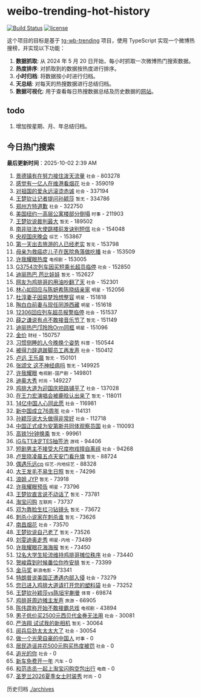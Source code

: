 # weibo-trending-hot-history

[![Build Status](https://github.com/lxw15337674/weibo-trending-hot-history/actions/workflows/nodejs.yml/badge.svg)](https://github.com/lxw15337674/weibo-trending-hot-history/actions)
[![license](https://img.shields.io/github/license/lxw15337674/weibo-trending-hot-history)](https://github.com/lxw15337674/weibo-trending-hot-history/blob/master/LICENSE)


这个项目的目标是基于 [tg-wb-trending](https://github.com/xiadd/tg-wb-trending) 项目，使用 TypeScript 实现一个微博热搜榜，并实现以下功能：

1. **数据抓取**: 从 2024 年 5 月 20 日开始，每小时抓取一次微博热门搜索数据。
2. **热度排序**: 对抓取到的数据按热度进行排序。
3. **小时归档**: 将数据按小时进行归档。
4. **天总结**: 对每天的热搜数据进行总结归档。
5. **数据可视化**: 用于查看每日热搜数据总结及历史数据的[网站](https://weibo-trending-hot-history.vercel.app/)。

## todo

1. 增加按星期、月、年总结归档。



## 今日热门搜索

































































































































































































































































































































































































































































































































































































































































































































































































































































































































































































































































































































































































































































































































































































































































































































































































































































































































































































































































































































































































































































































































































































































































































































































































































































































































































































































































































































































































































































































































































































































































































































































































































































































































































































































































































































































































































































































































































































































































































































































































































































































































































































































































































































































































































































































































































































































































































































































































































































































































































































































































































































































































































































































































































































































































































































































































































































































































































































































































































































































































































































































































































































































































































































































































































































































































































































































































































































































































































































































































































































































































































































































































































































































































































































































































































































































































































































































































































































































































































































































































































































































































































































































































































































































































































































































































































































































































































































































































































































































































































































































































































































































































































































































































































































































































































































































































































































































































































































































































































































































































































































































































































































































































































































































































































































































































































































































































































































































































































































































































































































































































































































































































































































































































































































































































































































































<!-- BEGIN -->

**最后更新时间**：2025-10-02 2:39 AM
1. [景德镇有在努力接住泼天流量](https://m.weibo.cn/search?containerid=100103type%3D1%26t%3D10%26q%3D%23%E6%99%AF%E5%BE%B7%E9%95%87%E6%9C%89%E5%9C%A8%E5%8A%AA%E5%8A%9B%E6%8E%A5%E4%BD%8F%E6%B3%BC%E5%A4%A9%E6%B5%81%E9%87%8F%23&stream_entry_id=31&isnewpage=1&extparam=seat%3D1%26stream_entry_id%3D31%26realpos%3D1%26lcate%3D5001%26c_type%3D31%26flag%3D1%26filter_type%3Drealtimehot%26pos%3D0%26q%3D%2523%25E6%2599%25AF%25E5%25BE%25B7%25E9%2595%2587%25E6%259C%2589%25E5%259C%25A8%25E5%258A%25AA%25E5%258A%259B%25E6%258E%25A5%25E4%25BD%258F%25E6%25B3%25BC%25E5%25A4%25A9%25E6%25B5%2581%25E9%2587%258F%2523%26dgr%3D0%26band_rank%3D1%26cate%3D5001%26display_time%3D1759336488%26pre_seqid%3D17593364889120237067341) `社会` - 803278
2. [感觉有一亿人在维港看烟花](https://m.weibo.cn/search?containerid=100103type%3D1%26t%3D10%26q%3D%23%E6%84%9F%E8%A7%89%E6%9C%89%E4%B8%80%E4%BA%BF%E4%BA%BA%E5%9C%A8%E7%BB%B4%E6%B8%AF%E7%9C%8B%E7%83%9F%E8%8A%B1%23&stream_entry_id=31&isnewpage=1&extparam=seat%3D1%26stream_entry_id%3D31%26realpos%3D2%26lcate%3D5001%26c_type%3D31%26flag%3D1%26filter_type%3Drealtimehot%26pos%3D1%26q%3D%2523%25E6%2584%259F%25E8%25A7%2589%25E6%259C%2589%25E4%25B8%2580%25E4%25BA%25BF%25E4%25BA%25BA%25E5%259C%25A8%25E7%25BB%25B4%25E6%25B8%25AF%25E7%259C%258B%25E7%2583%259F%25E8%258A%25B1%2523%26dgr%3D0%26band_rank%3D2%26cate%3D5001%26display_time%3D1759336488%26pre_seqid%3D17593364889120237067341) `社会` - 359019
3. [对祖国的爱永远滚烫赤诚](https://m.weibo.cn/search?containerid=100103type%3D1%26t%3D10%26q%3D%23%E5%AF%B9%E7%A5%96%E5%9B%BD%E7%9A%84%E7%88%B1%E6%B0%B8%E8%BF%9C%E6%BB%9A%E7%83%AB%E8%B5%A4%E8%AF%9A%23&stream_entry_id=31&isnewpage=1&extparam=seat%3D1%26stream_entry_id%3D31%26realpos%3D3%26lcate%3D5001%26c_type%3D31%26flag%3D0%26filter_type%3Drealtimehot%26pos%3D2%26q%3D%2523%25E5%25AF%25B9%25E7%25A5%2596%25E5%259B%25BD%25E7%259A%2584%25E7%2588%25B1%25E6%25B0%25B8%25E8%25BF%259C%25E6%25BB%259A%25E7%2583%25AB%25E8%25B5%25A4%25E8%25AF%259A%2523%26dgr%3D0%26band_rank%3D3%26cate%3D5001%26display_time%3D1759336488%26pre_seqid%3D17593364889120237067341) `社会` - 337194
4. [王楚钦让记者提问孙颖莎](https://m.weibo.cn/search?containerid=100103type%3D1%26t%3D10%26q%3D%E7%8E%8B%E6%A5%9A%E9%92%A6%E8%AE%A9%E8%AE%B0%E8%80%85%E6%8F%90%E9%97%AE%E5%AD%99%E9%A2%96%E8%8E%8E&stream_entry_id=31&isnewpage=1&extparam=seat%3D1%26stream_entry_id%3D31%26realpos%3D4%26lcate%3D5001%26c_type%3D31%26flag%3D1%26filter_type%3Drealtimehot%26pos%3D3%26q%3D%25E7%258E%258B%25E6%25A5%259A%25E9%2592%25A6%25E8%25AE%25A9%25E8%25AE%25B0%25E8%2580%2585%25E6%258F%2590%25E9%2597%25AE%25E5%25AD%2599%25E9%25A2%2596%25E8%258E%258E%26dgr%3D0%26band_rank%3D4%26cate%3D5001%26display_time%3D1759336488%26pre_seqid%3D17593364889120237067341) `暂无` - 334786
5. [郑州方特道歉](https://m.weibo.cn/search?containerid=100103type%3D1%26t%3D10%26q%3D%23%E9%83%91%E5%B7%9E%E6%96%B9%E7%89%B9%E9%81%93%E6%AD%89%23&stream_entry_id=31&isnewpage=1&extparam=seat%3D1%26stream_entry_id%3D31%26realpos%3D35%26lcate%3D5001%26c_type%3D31%26flag%3D1%26filter_type%3Drealtimehot%26pos%3D35%26q%3D%2523%25E9%2583%2591%25E5%25B7%259E%25E6%2596%25B9%25E7%2589%25B9%25E9%2581%2593%25E6%25AD%2589%2523%26dgr%3D0%26band_rank%3D35%26cate%3D5001%26display_time%3D1759336488%26pre_seqid%3D17593364889120237067341) `社会` - 322750
6. [美国纽约一高层公寓楼部分倒塌](https://m.weibo.cn/search?containerid=100103type%3D1%26t%3D10%26q%3D%23%E7%BE%8E%E5%9B%BD%E7%BA%BD%E7%BA%A6%E4%B8%80%E9%AB%98%E5%B1%82%E5%85%AC%E5%AF%93%E6%A5%BC%E9%83%A8%E5%88%86%E5%80%92%E5%A1%8C%23&stream_entry_id=31&isnewpage=1&extparam=seat%3D1%26stream_entry_id%3D31%26realpos%3D10%26lcate%3D5001%26c_type%3D31%26flag%3D1%26filter_type%3Drealtimehot%26pos%3D10%26q%3D%2523%25E7%25BE%258E%25E5%259B%25BD%25E7%25BA%25BD%25E7%25BA%25A6%25E4%25B8%2580%25E9%25AB%2598%25E5%25B1%2582%25E5%2585%25AC%25E5%25AF%2593%25E6%25A5%25BC%25E9%2583%25A8%25E5%2588%2586%25E5%2580%2592%25E5%25A1%258C%2523%26dgr%3D0%26band_rank%3D10%26cate%3D5001%26display_time%3D1759336488%26pre_seqid%3D17593364889120237067341) `时事` - 211903
7. [王楚钦说裁判最大](https://m.weibo.cn/search?containerid=100103type%3D1%26t%3D10%26q%3D%E7%8E%8B%E6%A5%9A%E9%92%A6%E8%AF%B4%E8%A3%81%E5%88%A4%E6%9C%80%E5%A4%A7&stream_entry_id=31&isnewpage=1&extparam=seat%3D1%26stream_entry_id%3D31%26realpos%3D5%26lcate%3D5001%26c_type%3D31%26flag%3D1%26filter_type%3Drealtimehot%26pos%3D4%26q%3D%25E7%258E%258B%25E6%25A5%259A%25E9%2592%25A6%25E8%25AF%25B4%25E8%25A3%2581%25E5%2588%25A4%25E6%259C%2580%25E5%25A4%25A7%26dgr%3D0%26band_rank%3D5%26cate%3D5001%26display_time%3D1759336488%26pre_seqid%3D17593364889120237067341) `暂无` - 189502
8. [南非驻法大使跳楼前发诀别短信](https://m.weibo.cn/search?containerid=100103type%3D1%26t%3D10%26q%3D%23%E5%8D%97%E9%9D%9E%E9%A9%BB%E6%B3%95%E5%A4%A7%E4%BD%BF%E8%B7%B3%E6%A5%BC%E5%89%8D%E5%8F%91%E8%AF%80%E5%88%AB%E7%9F%AD%E4%BF%A1%23&stream_entry_id=31&isnewpage=1&extparam=seat%3D1%26stream_entry_id%3D31%26realpos%3D6%26lcate%3D5001%26c_type%3D31%26flag%3D0%26filter_type%3Drealtimehot%26pos%3D5%26q%3D%2523%25E5%258D%2597%25E9%259D%259E%25E9%25A9%25BB%25E6%25B3%2595%25E5%25A4%25A7%25E4%25BD%25BF%25E8%25B7%25B3%25E6%25A5%25BC%25E5%2589%258D%25E5%258F%2591%25E8%25AF%2580%25E5%2588%25AB%25E7%259F%25AD%25E4%25BF%25A1%2523%26dgr%3D0%26band_rank%3D6%26cate%3D5001%26display_time%3D1759336488%26pre_seqid%3D17593364889120237067341) `社会` - 154048
9. [央视国庆晚会](https://m.weibo.cn/search?containerid=100103type%3D1%26t%3D10%26q%3D%E5%A4%AE%E8%A7%86%E5%9B%BD%E5%BA%86%E6%99%9A%E4%BC%9A&stream_entry_id=31&isnewpage=1&extparam=seat%3D1%26stream_entry_id%3D31%26realpos%3D7%26lcate%3D5001%26c_type%3D31%26flag%3D0%26filter_type%3Drealtimehot%26pos%3D7%26q%3D%25E5%25A4%25AE%25E8%25A7%2586%25E5%259B%25BD%25E5%25BA%2586%25E6%2599%259A%25E4%25BC%259A%26dgr%3D0%26band_rank%3D7%26cate%3D5001%26display_time%3D1759336488%26pre_seqid%3D17593364889120237067341) `综艺` - 153867
10. [第一天出去旅游的人已经老实](https://m.weibo.cn/search?containerid=100103type%3D1%26t%3D10%26q%3D%E7%AC%AC%E4%B8%80%E5%A4%A9%E5%87%BA%E5%8E%BB%E6%97%85%E6%B8%B8%E7%9A%84%E4%BA%BA%E5%B7%B2%E7%BB%8F%E8%80%81%E5%AE%9E&stream_entry_id=31&isnewpage=1&extparam=seat%3D1%26stream_entry_id%3D31%26realpos%3D8%26lcate%3D5001%26c_type%3D31%26flag%3D0%26filter_type%3Drealtimehot%26pos%3D8%26q%3D%25E7%25AC%25AC%25E4%25B8%2580%25E5%25A4%25A9%25E5%2587%25BA%25E5%258E%25BB%25E6%2597%2585%25E6%25B8%25B8%25E7%259A%2584%25E4%25BA%25BA%25E5%25B7%25B2%25E7%25BB%258F%25E8%2580%2581%25E5%25AE%259E%26dgr%3D0%26band_rank%3D8%26cate%3D5001%26display_time%3D1759336488%26pre_seqid%3D17593364889120237067341) `暂无` - 153798
11. [母亲为救癌症儿子在医院角落做吃播](https://m.weibo.cn/search?containerid=100103type%3D1%26t%3D10%26q%3D%23%E6%AF%8D%E4%BA%B2%E4%B8%BA%E6%95%91%E7%99%8C%E7%97%87%E5%84%BF%E5%AD%90%E5%9C%A8%E5%8C%BB%E9%99%A2%E8%A7%92%E8%90%BD%E5%81%9A%E5%90%83%E6%92%AD%23&stream_entry_id=31&isnewpage=1&extparam=seat%3D1%26stream_entry_id%3D31%26realpos%3D9%26lcate%3D5001%26c_type%3D31%26flag%3D1%26filter_type%3Drealtimehot%26pos%3D9%26q%3D%2523%25E6%25AF%258D%25E4%25BA%25B2%25E4%25B8%25BA%25E6%2595%2591%25E7%2599%258C%25E7%2597%2587%25E5%2584%25BF%25E5%25AD%2590%25E5%259C%25A8%25E5%258C%25BB%25E9%2599%25A2%25E8%25A7%2592%25E8%2590%25BD%25E5%2581%259A%25E5%2590%2583%25E6%2592%25AD%2523%26dgr%3D0%26band_rank%3D9%26cate%3D5001%26display_time%3D1759336488%26pre_seqid%3D17593364889120237067341) `社会` - 153509
12. [许我耀眼热度](https://m.weibo.cn/search?containerid=100103type%3D1%26t%3D10%26q%3D%E8%AE%B8%E6%88%91%E8%80%80%E7%9C%BC%E7%83%AD%E5%BA%A6&stream_entry_id=31&isnewpage=1&extparam=seat%3D1%26stream_entry_id%3D31%26realpos%3D11%26lcate%3D5001%26c_type%3D31%26flag%3D2%26filter_type%3Drealtimehot%26pos%3D11%26q%3D%25E8%25AE%25B8%25E6%2588%2591%25E8%2580%2580%25E7%259C%25BC%25E7%2583%25AD%25E5%25BA%25A6%26dgr%3D0%26band_rank%3D11%26cate%3D5001%26display_time%3D1759336488%26pre_seqid%3D17593364889120237067341) `电视剧` - 153005
13. [G3754次列车因买短乘长超员临停](https://m.weibo.cn/search?containerid=100103type%3D1%26t%3D10%26q%3D%23G3754%E6%AC%A1%E5%88%97%E8%BD%A6%E5%9B%A0%E4%B9%B0%E7%9F%AD%E4%B9%98%E9%95%BF%E8%B6%85%E5%91%98%E4%B8%B4%E5%81%9C%23&stream_entry_id=31&isnewpage=1&extparam=seat%3D1%26stream_entry_id%3D31%26realpos%3D12%26lcate%3D5001%26c_type%3D31%26flag%3D2%26filter_type%3Drealtimehot%26pos%3D12%26q%3D%2523G3754%25E6%25AC%25A1%25E5%2588%2597%25E8%25BD%25A6%25E5%259B%25A0%25E4%25B9%25B0%25E7%259F%25AD%25E4%25B9%2598%25E9%2595%25BF%25E8%25B6%2585%25E5%2591%2598%25E4%25B8%25B4%25E5%2581%259C%2523%26dgr%3D0%26band_rank%3D12%26cate%3D5001%26display_time%3D1759336488%26pre_seqid%3D17593364889120237067341) `社会` - 152850
14. [迪丽热巴 芭比娃娃](https://m.weibo.cn/search?containerid=100103type%3D1%26t%3D10%26q%3D%E8%BF%AA%E4%B8%BD%E7%83%AD%E5%B7%B4+%E8%8A%AD%E6%AF%94%E5%A8%83%E5%A8%83&stream_entry_id=31&isnewpage=1&extparam=seat%3D1%26stream_entry_id%3D31%26realpos%3D13%26lcate%3D5001%26c_type%3D31%26flag%3D2%26filter_type%3Drealtimehot%26pos%3D13%26q%3D%25E8%25BF%25AA%25E4%25B8%25BD%25E7%2583%25AD%25E5%25B7%25B4%2520%25E8%258A%25AD%25E6%25AF%2594%25E5%25A8%2583%25E5%25A8%2583%26dgr%3D0%26band_rank%3D13%26cate%3D5001%26display_time%3D1759336488%26pre_seqid%3D17593364889120237067341) `暂无` - 152627
15. [网友为鸡排哥的用油吵翻了天](https://m.weibo.cn/search?containerid=100103type%3D1%26t%3D10%26q%3D%23%E7%BD%91%E5%8F%8B%E4%B8%BA%E9%B8%A1%E6%8E%92%E5%93%A5%E7%9A%84%E7%94%A8%E6%B2%B9%E5%90%B5%E7%BF%BB%E4%BA%86%E5%A4%A9%23&stream_entry_id=31&isnewpage=1&extparam=seat%3D1%26stream_entry_id%3D31%26realpos%3D14%26lcate%3D5001%26c_type%3D31%26flag%3D2%26filter_type%3Drealtimehot%26pos%3D14%26q%3D%2523%25E7%25BD%2591%25E5%258F%258B%25E4%25B8%25BA%25E9%25B8%25A1%25E6%258E%2592%25E5%2593%25A5%25E7%259A%2584%25E7%2594%25A8%25E6%25B2%25B9%25E5%2590%25B5%25E7%25BF%25BB%25E4%25BA%2586%25E5%25A4%25A9%2523%26dgr%3D0%26band_rank%3D14%26cate%3D5001%26display_time%3D1759336488%26pre_seqid%3D17593364889120237067341) `社会` - 152301
16. [林心如回应与陈妍希陈晓结亲家](https://m.weibo.cn/search?containerid=100103type%3D1%26t%3D10%26q%3D%23%E6%9E%97%E5%BF%83%E5%A6%82%E5%9B%9E%E5%BA%94%E4%B8%8E%E9%99%88%E5%A6%8D%E5%B8%8C%E9%99%88%E6%99%93%E7%BB%93%E4%BA%B2%E5%AE%B6%23&stream_entry_id=31&isnewpage=1&extparam=seat%3D1%26stream_entry_id%3D31%26realpos%3D15%26lcate%3D5001%26c_type%3D31%26flag%3D2%26filter_type%3Drealtimehot%26pos%3D15%26q%3D%2523%25E6%259E%2597%25E5%25BF%2583%25E5%25A6%2582%25E5%259B%259E%25E5%25BA%2594%25E4%25B8%258E%25E9%2599%2588%25E5%25A6%258D%25E5%25B8%258C%25E9%2599%2588%25E6%2599%2593%25E7%25BB%2593%25E4%25BA%25B2%25E5%25AE%25B6%2523%26dgr%3D0%26band_rank%3D15%26cate%3D5001%26display_time%3D1759336488%26pre_seqid%3D17593364889120237067341) `明星` - 152056
17. [杜淳妻子因易梦玲想整容](https://m.weibo.cn/search?containerid=100103type%3D1%26t%3D10%26q%3D%23%E6%9D%9C%E6%B7%B3%E5%A6%BB%E5%AD%90%E5%9B%A0%E6%98%93%E6%A2%A6%E7%8E%B2%E6%83%B3%E6%95%B4%E5%AE%B9%23&stream_entry_id=31&isnewpage=1&extparam=seat%3D1%26stream_entry_id%3D31%26realpos%3D16%26lcate%3D5001%26c_type%3D31%26flag%3D2%26filter_type%3Drealtimehot%26pos%3D16%26q%3D%2523%25E6%259D%259C%25E6%25B7%25B3%25E5%25A6%25BB%25E5%25AD%2590%25E5%259B%25A0%25E6%2598%2593%25E6%25A2%25A6%25E7%258E%25B2%25E6%2583%25B3%25E6%2595%25B4%25E5%25AE%25B9%2523%26dgr%3D0%26band_rank%3D16%26cate%3D5001%26display_time%3D1759336488%26pre_seqid%3D17593364889120237067341) `明星` - 151818
18. [陶白白前妻与现任同游西藏](https://m.weibo.cn/search?containerid=100103type%3D1%26t%3D10%26q%3D%23%E9%99%B6%E7%99%BD%E7%99%BD%E5%89%8D%E5%A6%BB%E4%B8%8E%E7%8E%B0%E4%BB%BB%E5%90%8C%E6%B8%B8%E8%A5%BF%E8%97%8F%23&stream_entry_id=31&isnewpage=1&extparam=seat%3D1%26stream_entry_id%3D31%26realpos%3D17%26lcate%3D5001%26c_type%3D31%26flag%3D2%26filter_type%3Drealtimehot%26pos%3D17%26q%3D%2523%25E9%2599%25B6%25E7%2599%25BD%25E7%2599%25BD%25E5%2589%258D%25E5%25A6%25BB%25E4%25B8%258E%25E7%258E%25B0%25E4%25BB%25BB%25E5%2590%258C%25E6%25B8%25B8%25E8%25A5%25BF%25E8%2597%258F%2523%26dgr%3D0%26band_rank%3D17%26cate%3D5001%26display_time%3D1759336488%26pre_seqid%3D17593364889120237067341) `明星` - 151618
19. [12306回应列车超员报警临停](https://m.weibo.cn/search?containerid=100103type%3D1%26t%3D10%26q%3D%2312306%E5%9B%9E%E5%BA%94%E5%88%97%E8%BD%A6%E8%B6%85%E5%91%98%E6%8A%A5%E8%AD%A6%E4%B8%B4%E5%81%9C%23&stream_entry_id=31&isnewpage=1&extparam=seat%3D1%26stream_entry_id%3D31%26realpos%3D18%26lcate%3D5001%26c_type%3D31%26flag%3D0%26filter_type%3Drealtimehot%26pos%3D18%26q%3D%252312306%25E5%259B%259E%25E5%25BA%2594%25E5%2588%2597%25E8%25BD%25A6%25E8%25B6%2585%25E5%2591%2598%25E6%258A%25A5%25E8%25AD%25A6%25E4%25B8%25B4%25E5%2581%259C%2523%26dgr%3D0%26band_rank%3D18%26cate%3D5001%26display_time%3D1759336488%26pre_seqid%3D17593364889120237067341) `社会` - 151537
20. [薛之谦说有点不敢接音乐节了](https://m.weibo.cn/search?containerid=100103type%3D1%26t%3D10%26q%3D%E8%96%9B%E4%B9%8B%E8%B0%A6%E8%AF%B4%E6%9C%89%E7%82%B9%E4%B8%8D%E6%95%A2%E6%8E%A5%E9%9F%B3%E4%B9%90%E8%8A%82%E4%BA%86&stream_entry_id=31&isnewpage=1&extparam=seat%3D1%26stream_entry_id%3D31%26realpos%3D19%26lcate%3D5001%26c_type%3D31%26flag%3D2%26filter_type%3Drealtimehot%26pos%3D19%26q%3D%25E8%2596%259B%25E4%25B9%258B%25E8%25B0%25A6%25E8%25AF%25B4%25E6%259C%2589%25E7%2582%25B9%25E4%25B8%258D%25E6%2595%25A2%25E6%258E%25A5%25E9%259F%25B3%25E4%25B9%2590%25E8%258A%2582%25E4%25BA%2586%26dgr%3D0%26band_rank%3D19%26cate%3D5001%26display_time%3D1759336488%26pre_seqid%3D17593364889120237067341) `暂无` - 151149
21. [迪丽热巴邝玲玲Orm同框](https://m.weibo.cn/search?containerid=100103type%3D1%26t%3D10%26q%3D%23%E8%BF%AA%E4%B8%BD%E7%83%AD%E5%B7%B4%E9%82%9D%E7%8E%B2%E7%8E%B2Orm%E5%90%8C%E6%A1%86%23&stream_entry_id=31&isnewpage=1&extparam=seat%3D1%26stream_entry_id%3D31%26realpos%3D20%26lcate%3D5001%26c_type%3D31%26flag%3D0%26filter_type%3Drealtimehot%26pos%3D20%26q%3D%2523%25E8%25BF%25AA%25E4%25B8%25BD%25E7%2583%25AD%25E5%25B7%25B4%25E9%2582%259D%25E7%258E%25B2%25E7%258E%25B2Orm%25E5%2590%258C%25E6%25A1%2586%2523%26dgr%3D0%26band_rank%3D20%26cate%3D5001%26display_time%3D1759336488%26pre_seqid%3D17593364889120237067341) `明星` - 151096
22. [金价](https://m.weibo.cn/search?containerid=100103type%3D1%26t%3D10%26q%3D%E9%87%91%E4%BB%B7&stream_entry_id=31&isnewpage=1&extparam=seat%3D1%26stream_entry_id%3D31%26realpos%3D21%26lcate%3D5001%26c_type%3D31%26flag%3D2%26filter_type%3Drealtimehot%26pos%3D21%26q%3D%25E9%2587%2591%25E4%25BB%25B7%26dgr%3D0%26band_rank%3D21%26cate%3D5001%26display_time%3D1759336488%26pre_seqid%3D17593364889120237067341) `财经` - 150757
23. [习惯侧睡的人今晚换个姿势](https://m.weibo.cn/search?containerid=100103type%3D1%26t%3D10%26q%3D%23%E4%B9%A0%E6%83%AF%E4%BE%A7%E7%9D%A1%E7%9A%84%E4%BA%BA%E4%BB%8A%E6%99%9A%E6%8D%A2%E4%B8%AA%E5%A7%BF%E5%8A%BF%23&stream_entry_id=31&isnewpage=1&extparam=seat%3D1%26stream_entry_id%3D31%26realpos%3D22%26lcate%3D5001%26c_type%3D31%26flag%3D0%26filter_type%3Drealtimehot%26pos%3D22%26q%3D%2523%25E4%25B9%25A0%25E6%2583%25AF%25E4%25BE%25A7%25E7%259D%25A1%25E7%259A%2584%25E4%25BA%25BA%25E4%25BB%258A%25E6%2599%259A%25E6%258D%25A2%25E4%25B8%25AA%25E5%25A7%25BF%25E5%258A%25BF%2523%26dgr%3D0%26band_rank%3D22%26cate%3D5001%26display_time%3D1759336488%26pre_seqid%3D17593364889120237067341) `科普` - 150544
24. [被得力辞退跛脚员工再发声](https://m.weibo.cn/search?containerid=100103type%3D1%26t%3D10%26q%3D%23%E8%A2%AB%E5%BE%97%E5%8A%9B%E8%BE%9E%E9%80%80%E8%B7%9B%E8%84%9A%E5%91%98%E5%B7%A5%E5%86%8D%E5%8F%91%E5%A3%B0%23&stream_entry_id=31&isnewpage=1&extparam=seat%3D1%26stream_entry_id%3D31%26realpos%3D23%26lcate%3D5001%26c_type%3D31%26flag%3D1%26filter_type%3Drealtimehot%26pos%3D23%26q%3D%2523%25E8%25A2%25AB%25E5%25BE%2597%25E5%258A%259B%25E8%25BE%259E%25E9%2580%2580%25E8%25B7%259B%25E8%2584%259A%25E5%2591%2598%25E5%25B7%25A5%25E5%2586%258D%25E5%258F%2591%25E5%25A3%25B0%2523%26dgr%3D0%26band_rank%3D23%26cate%3D5001%26display_time%3D1759336488%26pre_seqid%3D17593364889120237067341) `社会` - 150412
25. [卢远 王乐晨](https://m.weibo.cn/search?containerid=100103type%3D1%26t%3D10%26q%3D%E5%8D%A2%E8%BF%9C+%E7%8E%8B%E4%B9%90%E6%99%A8&stream_entry_id=31&isnewpage=1&extparam=seat%3D1%26stream_entry_id%3D31%26realpos%3D24%26lcate%3D5001%26c_type%3D31%26flag%3D0%26filter_type%3Drealtimehot%26pos%3D24%26q%3D%25E5%258D%25A2%25E8%25BF%259C%2520%25E7%258E%258B%25E4%25B9%2590%25E6%2599%25A8%26dgr%3D0%26band_rank%3D24%26cate%3D5001%26display_time%3D1759336488%26pre_seqid%3D17593364889120237067341) `暂无` - 150101
26. [张颂文 这不神经病吗](https://m.weibo.cn/search?containerid=100103type%3D1%26t%3D10%26q%3D%E5%BC%A0%E9%A2%82%E6%96%87+%E8%BF%99%E4%B8%8D%E7%A5%9E%E7%BB%8F%E7%97%85%E5%90%97&stream_entry_id=31&isnewpage=1&extparam=seat%3D1%26stream_entry_id%3D31%26realpos%3D25%26lcate%3D5001%26c_type%3D31%26flag%3D2%26filter_type%3Drealtimehot%26pos%3D25%26q%3D%25E5%25BC%25A0%25E9%25A2%2582%25E6%2596%2587%2520%25E8%25BF%2599%25E4%25B8%258D%25E7%25A5%259E%25E7%25BB%258F%25E7%2597%2585%25E5%2590%2597%26dgr%3D0%26band_rank%3D25%26cate%3D5001%26display_time%3D1759336488%26pre_seqid%3D17593364889120237067341) `暂无` - 149925
27. [许我耀眼](https://m.weibo.cn/search?containerid=100103type%3D1%26t%3D10%26q%3D%E8%AE%B8%E6%88%91%E8%80%80%E7%9C%BC&stream_entry_id=31&isnewpage=1&extparam=seat%3D1%26stream_entry_id%3D31%26realpos%3D26%26lcate%3D5001%26c_type%3D31%26flag%3D0%26filter_type%3Drealtimehot%26pos%3D26%26q%3D%25E8%25AE%25B8%25E6%2588%2591%25E8%2580%2580%25E7%259C%25BC%26dgr%3D0%26band_rank%3D26%26cate%3D5001%26display_time%3D1759336488%26pre_seqid%3D17593364889120237067341) `电视剧-国产剧` - 149801
28. [迪奥大秀](https://m.weibo.cn/search?containerid=100103type%3D1%26t%3D10%26q%3D%23%E8%BF%AA%E5%A5%A5%E5%A4%A7%E7%A7%80%23&stream_entry_id=31&isnewpage=1&extparam=seat%3D1%26stream_entry_id%3D31%26realpos%3D27%26lcate%3D5001%26c_type%3D31%26flag%3D0%26filter_type%3Drealtimehot%26pos%3D27%26q%3D%2523%25E8%25BF%25AA%25E5%25A5%25A5%25E5%25A4%25A7%25E7%25A7%2580%2523%26dgr%3D0%26band_rank%3D27%26cate%3D5001%26display_time%3D1759336488%26pre_seqid%3D17593364889120237067341) `时尚` - 149227
29. [鸡排大道为迎国庆把路铺平了](https://m.weibo.cn/search?containerid=100103type%3D1%26t%3D10%26q%3D%23%E9%B8%A1%E6%8E%92%E5%A4%A7%E9%81%93%E4%B8%BA%E8%BF%8E%E5%9B%BD%E5%BA%86%E6%8A%8A%E8%B7%AF%E9%93%BA%E5%B9%B3%E4%BA%86%23&stream_entry_id=31&isnewpage=1&extparam=seat%3D1%26filter_type%3Drealtimehot%26c_type%3D31%26band_rank%3D7%26cate%3D5001%26realpos%3D7%26flag%3D1%26stream_entry_id%3D31%26dgr%3D0%26lcate%3D5001%26pos%3D7%26q%3D%2523%25E9%25B8%25A1%25E6%258E%2592%25E5%25A4%25A7%25E9%2581%2593%25E4%25B8%25BA%25E8%25BF%258E%25E5%259B%25BD%25E5%25BA%2586%25E6%258A%258A%25E8%25B7%25AF%25E9%2593%25BA%25E5%25B9%25B3%25E4%25BA%2586%2523%26display_time%3D1759339511%26pre_seqid%3D17593395116660236872904) `社会` - 137028
30. [在王力宏演唱会被鹿晗认出来了](https://m.weibo.cn/search?containerid=100103type%3D1%26t%3D10%26q%3D%E5%9C%A8%E7%8E%8B%E5%8A%9B%E5%AE%8F%E6%BC%94%E5%94%B1%E4%BC%9A%E8%A2%AB%E9%B9%BF%E6%99%97%E8%AE%A4%E5%87%BA%E6%9D%A5%E4%BA%86&stream_entry_id=31&isnewpage=1&extparam=seat%3D1%26stream_entry_id%3D31%26realpos%3D28%26lcate%3D5001%26c_type%3D31%26flag%3D1%26filter_type%3Drealtimehot%26pos%3D28%26q%3D%25E5%259C%25A8%25E7%258E%258B%25E5%258A%259B%25E5%25AE%258F%25E6%25BC%2594%25E5%2594%25B1%25E4%25BC%259A%25E8%25A2%25AB%25E9%25B9%25BF%25E6%2599%2597%25E8%25AE%25A4%25E5%2587%25BA%25E6%259D%25A5%25E4%25BA%2586%26dgr%3D0%26band_rank%3D28%26cate%3D5001%26display_time%3D1759336488%26pre_seqid%3D17593364889120237067341) `暂无` - 118011
31. [14亿中国人心同此愿](https://m.weibo.cn/search?containerid=100103type%3D1%26t%3D10%26q%3D%2314%E4%BA%BF%E4%B8%AD%E5%9B%BD%E4%BA%BA%E5%BF%83%E5%90%8C%E6%AD%A4%E6%84%BF%23&stream_entry_id=31&isnewpage=1&extparam=seat%3D1%26stream_entry_id%3D31%26realpos%3D29%26lcate%3D5001%26c_type%3D31%26flag%3D0%26filter_type%3Drealtimehot%26pos%3D29%26q%3D%252314%25E4%25BA%25BF%25E4%25B8%25AD%25E5%259B%25BD%25E4%25BA%25BA%25E5%25BF%2583%25E5%2590%258C%25E6%25AD%25A4%25E6%2584%25BF%2523%26dgr%3D0%26band_rank%3D29%26cate%3D5001%26display_time%3D1759336488%26pre_seqid%3D17593364889120237067341) `社会` - 116981
32. [新中国成立76周年](https://m.weibo.cn/search?containerid=100103type%3D1%26t%3D10%26q%3D%23%E6%96%B0%E4%B8%AD%E5%9B%BD%E6%88%90%E7%AB%8B76%E5%91%A8%E5%B9%B4%23&stream_entry_id=31&isnewpage=1&extparam=seat%3D1%26stream_entry_id%3D31%26realpos%3D30%26lcate%3D5001%26c_type%3D31%26flag%3D0%26filter_type%3Drealtimehot%26pos%3D30%26q%3D%2523%25E6%2596%25B0%25E4%25B8%25AD%25E5%259B%25BD%25E6%2588%2590%25E7%25AB%258B76%25E5%2591%25A8%25E5%25B9%25B4%2523%26dgr%3D0%26band_rank%3D30%26cate%3D5001%26display_time%3D1759336488%26pre_seqid%3D17593364889120237067341) `社会` - 114131
33. [孙颖莎说大头做得非常好](https://m.weibo.cn/search?containerid=100103type%3D1%26t%3D10%26q%3D%23%E5%AD%99%E9%A2%96%E8%8E%8E%E8%AF%B4%E5%A4%A7%E5%A4%B4%E5%81%9A%E5%BE%97%E9%9D%9E%E5%B8%B8%E5%A5%BD%23&stream_entry_id=31&isnewpage=1&extparam=seat%3D1%26stream_entry_id%3D31%26realpos%3D31%26lcate%3D5001%26c_type%3D31%26flag%3D1%26filter_type%3Drealtimehot%26pos%3D31%26q%3D%2523%25E5%25AD%2599%25E9%25A2%2596%25E8%258E%258E%25E8%25AF%25B4%25E5%25A4%25A7%25E5%25A4%25B4%25E5%2581%259A%25E5%25BE%2597%25E9%259D%259E%25E5%25B8%25B8%25E5%25A5%25BD%2523%26dgr%3D0%26band_rank%3D31%26cate%3D5001%26display_time%3D1759336488%26pre_seqid%3D17593364889120237067341) `社会` - 112718
34. [中国正式成为安第斯共同体观察员国](https://m.weibo.cn/search?containerid=100103type%3D1%26t%3D10%26q%3D%23%E4%B8%AD%E5%9B%BD%E6%AD%A3%E5%BC%8F%E6%88%90%E4%B8%BA%E5%AE%89%E7%AC%AC%E6%96%AF%E5%85%B1%E5%90%8C%E4%BD%93%E8%A7%82%E5%AF%9F%E5%91%98%E5%9B%BD%23&stream_entry_id=31&isnewpage=1&extparam=seat%3D1%26stream_entry_id%3D31%26realpos%3D44%26lcate%3D5001%26c_type%3D31%26flag%3D1%26filter_type%3Drealtimehot%26pos%3D44%26q%3D%2523%25E4%25B8%25AD%25E5%259B%25BD%25E6%25AD%25A3%25E5%25BC%258F%25E6%2588%2590%25E4%25B8%25BA%25E5%25AE%2589%25E7%25AC%25AC%25E6%2596%25AF%25E5%2585%25B1%25E5%2590%258C%25E4%25BD%2593%25E8%25A7%2582%25E5%25AF%259F%25E5%2591%2598%25E5%259B%25BD%2523%26dgr%3D0%26band_rank%3D44%26cate%3D5001%26display_time%3D1759336488%26pre_seqid%3D17593364889120237067341) `社会` - 110093
35. [高铁1分钟换乘](https://m.weibo.cn/search?containerid=100103type%3D1%26t%3D10%26q%3D%E9%AB%98%E9%93%811%E5%88%86%E9%92%9F%E6%8D%A2%E4%B9%98&stream_entry_id=31&isnewpage=1&extparam=seat%3D1%26filter_type%3Drealtimehot%26c_type%3D31%26band_rank%3D37%26cate%3D5001%26realpos%3D37%26flag%3D1%26stream_entry_id%3D31%26dgr%3D0%26lcate%3D5001%26pos%3D37%26q%3D%25E9%25AB%2598%25E9%2593%25811%25E5%2588%2586%25E9%2592%259F%25E6%258D%25A2%25E4%25B9%2598%26display_time%3D1759339511%26pre_seqid%3D17593395116660236872904) `暂无` - 99961
36. [iG与T1决定TES抽签池](https://m.weibo.cn/search?containerid=100103type%3D1%26t%3D10%26q%3DiG%E4%B8%8ET1%E5%86%B3%E5%AE%9ATES%E6%8A%BD%E7%AD%BE%E6%B1%A0&stream_entry_id=31&isnewpage=1&extparam=seat%3D1%26stream_entry_id%3D31%26realpos%3D32%26lcate%3D5001%26c_type%3D31%26flag%3D0%26filter_type%3Drealtimehot%26pos%3D32%26q%3DiG%25E4%25B8%258ET1%25E5%2586%25B3%25E5%25AE%259ATES%25E6%258A%25BD%25E7%25AD%25BE%25E6%25B1%25A0%26dgr%3D0%26band_rank%3D32%26cate%3D5001%26display_time%3D1759336488%26pre_seqid%3D17593364889120237067341) `游戏` - 94406
37. [短剧男主不接受大尺度吻戏擅自离组](https://m.weibo.cn/search?containerid=100103type%3D1%26t%3D10%26q%3D%23%E7%9F%AD%E5%89%A7%E7%94%B7%E4%B8%BB%E4%B8%8D%E6%8E%A5%E5%8F%97%E5%A4%A7%E5%B0%BA%E5%BA%A6%E5%90%BB%E6%88%8F%E6%93%85%E8%87%AA%E7%A6%BB%E7%BB%84%23&stream_entry_id=31&isnewpage=1&extparam=seat%3D1%26stream_entry_id%3D31%26realpos%3D33%26lcate%3D5001%26c_type%3D31%26flag%3D0%26filter_type%3Drealtimehot%26pos%3D33%26q%3D%2523%25E7%259F%25AD%25E5%2589%25A7%25E7%2594%25B7%25E4%25B8%25BB%25E4%25B8%258D%25E6%258E%25A5%25E5%258F%2597%25E5%25A4%25A7%25E5%25B0%25BA%25E5%25BA%25A6%25E5%2590%25BB%25E6%2588%258F%25E6%2593%2585%25E8%2587%25AA%25E7%25A6%25BB%25E7%25BB%2584%2523%26dgr%3D0%26band_rank%3D33%26cate%3D5001%26display_time%3D1759336488%26pre_seqid%3D17593364889120237067341) `社会` - 94268
38. [卢昱晓凌晨五点天安门看升旗](https://m.weibo.cn/search?containerid=100103type%3D1%26t%3D10%26q%3D%E5%8D%A2%E6%98%B1%E6%99%93%E5%87%8C%E6%99%A8%E4%BA%94%E7%82%B9%E5%A4%A9%E5%AE%89%E9%97%A8%E7%9C%8B%E5%8D%87%E6%97%97&stream_entry_id=31&isnewpage=1&extparam=seat%3D1%26stream_entry_id%3D31%26realpos%3D36%26lcate%3D5001%26c_type%3D31%26flag%3D0%26filter_type%3Drealtimehot%26pos%3D36%26q%3D%25E5%258D%25A2%25E6%2598%25B1%25E6%2599%2593%25E5%2587%258C%25E6%2599%25A8%25E4%25BA%2594%25E7%2582%25B9%25E5%25A4%25A9%25E5%25AE%2589%25E9%2597%25A8%25E7%259C%258B%25E5%258D%2587%25E6%2597%2597%26dgr%3D0%26band_rank%3D36%26cate%3D5001%26display_time%3D1759336488%26pre_seqid%3D17593364889120237067341) `暂无` - 88724
39. [偶遇乐远cp](https://m.weibo.cn/search?containerid=100103type%3D1%26t%3D10%26q%3D%23%E5%81%B6%E9%81%87%E4%B9%90%E8%BF%9Ccp%23&stream_entry_id=31&isnewpage=1&extparam=seat%3D1%26stream_entry_id%3D31%26realpos%3D34%26lcate%3D5001%26c_type%3D31%26flag%3D0%26filter_type%3Drealtimehot%26pos%3D34%26q%3D%2523%25E5%2581%25B6%25E9%2581%2587%25E4%25B9%2590%25E8%25BF%259Ccp%2523%26dgr%3D0%26band_rank%3D34%26cate%3D5001%26display_time%3D1759336488%26pre_seqid%3D17593364889120237067341) `综艺-内地综艺` - 88328
40. [大王发毛不易生日照](https://m.weibo.cn/search?containerid=100103type%3D1%26t%3D10%26q%3D%E5%A4%A7%E7%8E%8B%E5%8F%91%E6%AF%9B%E4%B8%8D%E6%98%93%E7%94%9F%E6%97%A5%E7%85%A7&stream_entry_id=31&isnewpage=1&extparam=seat%3D1%26stream_entry_id%3D31%26realpos%3D37%26lcate%3D5001%26c_type%3D31%26flag%3D1%26filter_type%3Drealtimehot%26pos%3D37%26q%3D%25E5%25A4%25A7%25E7%258E%258B%25E5%258F%2591%25E6%25AF%259B%25E4%25B8%258D%25E6%2598%2593%25E7%2594%259F%25E6%2597%25A5%25E7%2585%25A7%26dgr%3D0%26band_rank%3D37%26cate%3D5001%26display_time%3D1759336488%26pre_seqid%3D17593364889120237067341) `暂无` - 74296
41. [浪姐 JYP](https://m.weibo.cn/search?containerid=100103type%3D1%26t%3D10%26q%3D%E6%B5%AA%E5%A7%90+JYP&stream_entry_id=31&isnewpage=1&extparam=seat%3D1%26stream_entry_id%3D31%26realpos%3D38%26lcate%3D5001%26c_type%3D31%26flag%3D0%26filter_type%3Drealtimehot%26pos%3D38%26q%3D%25E6%25B5%25AA%25E5%25A7%2590%2520JYP%26dgr%3D0%26band_rank%3D38%26cate%3D5001%26display_time%3D1759336488%26pre_seqid%3D17593364889120237067341) `暂无` - 73918
42. [许我耀眼预告](https://m.weibo.cn/search?containerid=100103type%3D1%26t%3D10%26q%3D%E8%AE%B8%E6%88%91%E8%80%80%E7%9C%BC%E9%A2%84%E5%91%8A&stream_entry_id=31&isnewpage=1&extparam=seat%3D1%26stream_entry_id%3D31%26realpos%3D43%26lcate%3D5001%26c_type%3D31%26flag%3D0%26filter_type%3Drealtimehot%26pos%3D43%26q%3D%25E8%25AE%25B8%25E6%2588%2591%25E8%2580%2580%25E7%259C%25BC%25E9%25A2%2584%25E5%2591%258A%26dgr%3D0%26band_rank%3D43%26cate%3D5001%26display_time%3D1759336488%26pre_seqid%3D17593364889120237067341) `明星` - 73796
43. [王楚钦直言说不动话了](https://m.weibo.cn/search?containerid=100103type%3D1%26t%3D10%26q%3D%E7%8E%8B%E6%A5%9A%E9%92%A6%E7%9B%B4%E8%A8%80%E8%AF%B4%E4%B8%8D%E5%8A%A8%E8%AF%9D%E4%BA%86&stream_entry_id=31&isnewpage=1&extparam=seat%3D1%26filter_type%3Drealtimehot%26c_type%3D31%26band_rank%3D35%26cate%3D5001%26realpos%3D35%26flag%3D1%26stream_entry_id%3D31%26dgr%3D0%26lcate%3D5001%26pos%3D35%26q%3D%25E7%258E%258B%25E6%25A5%259A%25E9%2592%25A6%25E7%259B%25B4%25E8%25A8%2580%25E8%25AF%25B4%25E4%25B8%258D%25E5%258A%25A8%25E8%25AF%259D%25E4%25BA%2586%26display_time%3D1759339511%26pre_seqid%3D17593395116660236872904) `暂无` - 73781
44. [淘宝闪购](https://m.weibo.cn/search?containerid=100103type%3D1%26t%3D10%26q%3D%E6%B7%98%E5%AE%9D%E9%97%AA%E8%B4%AD&stream_entry_id=31&isnewpage=1&extparam=seat%3D1%26filter_type%3Drealtimehot%26c_type%3D31%26band_rank%3D36%26cate%3D5001%26realpos%3D36%26flag%3D1%26stream_entry_id%3D31%26dgr%3D0%26lcate%3D5001%26pos%3D36%26q%3D%25E6%25B7%2598%25E5%25AE%259D%25E9%2597%25AA%25E8%25B4%25AD%26display_time%3D1759339511%26pre_seqid%3D17593395116660236872904) `互联网` - 73737
45. [邓为靠脸生扛刁钻镜头](https://m.weibo.cn/search?containerid=100103type%3D1%26t%3D10%26q%3D%E9%82%93%E4%B8%BA%E9%9D%A0%E8%84%B8%E7%94%9F%E6%89%9B%E5%88%81%E9%92%BB%E9%95%9C%E5%A4%B4&stream_entry_id=31&isnewpage=1&extparam=seat%3D1%26stream_entry_id%3D31%26realpos%3D40%26lcate%3D5001%26c_type%3D31%26flag%3D0%26filter_type%3Drealtimehot%26pos%3D40%26q%3D%25E9%2582%2593%25E4%25B8%25BA%25E9%259D%25A0%25E8%2584%25B8%25E7%2594%259F%25E6%2589%259B%25E5%2588%2581%25E9%2592%25BB%25E9%2595%259C%25E5%25A4%25B4%26dgr%3D0%26band_rank%3D40%26cate%3D5001%26display_time%3D1759336488%26pre_seqid%3D17593364889120237067341) `暂无` - 73672
46. [刺杀小说家在刺杀谁](https://m.weibo.cn/search?containerid=100103type%3D1%26t%3D10%26q%3D%E5%88%BA%E6%9D%80%E5%B0%8F%E8%AF%B4%E5%AE%B6%E5%9C%A8%E5%88%BA%E6%9D%80%E8%B0%81&stream_entry_id=31&isnewpage=1&extparam=seat%3D1%26filter_type%3Drealtimehot%26c_type%3D31%26band_rank%3D39%26cate%3D5001%26realpos%3D39%26flag%3D0%26stream_entry_id%3D31%26dgr%3D0%26lcate%3D5001%26pos%3D39%26q%3D%25E5%2588%25BA%25E6%259D%2580%25E5%25B0%258F%25E8%25AF%25B4%25E5%25AE%25B6%25E5%259C%25A8%25E5%2588%25BA%25E6%259D%2580%25E8%25B0%2581%26display_time%3D1759339511%26pre_seqid%3D17593395116660236872904) `暂无` - 73626
47. [南昌烟花](https://m.weibo.cn/search?containerid=100103type%3D1%26t%3D10%26q%3D%E5%8D%97%E6%98%8C%E7%83%9F%E8%8A%B1&stream_entry_id=31&isnewpage=1&extparam=seat%3D1%26stream_entry_id%3D31%26realpos%3D48%26lcate%3D5001%26c_type%3D31%26flag%3D0%26filter_type%3Drealtimehot%26pos%3D48%26q%3D%25E5%258D%2597%25E6%2598%258C%25E7%2583%259F%25E8%258A%25B1%26dgr%3D0%26band_rank%3D48%26cate%3D5001%26display_time%3D1759336488%26pre_seqid%3D17593364889120237067341) `社会` - 73570
48. [王楚钦说自己老了](https://m.weibo.cn/search?containerid=100103type%3D1%26t%3D10%26q%3D%E7%8E%8B%E6%A5%9A%E9%92%A6%E8%AF%B4%E8%87%AA%E5%B7%B1%E8%80%81%E4%BA%86&stream_entry_id=31&isnewpage=1&extparam=seat%3D1%26stream_entry_id%3D31%26realpos%3D42%26lcate%3D5001%26c_type%3D31%26flag%3D1%26filter_type%3Drealtimehot%26pos%3D42%26q%3D%25E7%258E%258B%25E6%25A5%259A%25E9%2592%25A6%25E8%25AF%25B4%25E8%2587%25AA%25E5%25B7%25B1%25E8%2580%2581%25E4%25BA%2586%26dgr%3D0%26band_rank%3D42%26cate%3D5001%26display_time%3D1759336488%26pre_seqid%3D17593364889120237067341) `暂无` - 73526
49. [刘雯迪奥走秀](https://m.weibo.cn/search?containerid=100103type%3D1%26t%3D10%26q%3D%23%E5%88%98%E9%9B%AF%E8%BF%AA%E5%A5%A5%E8%B5%B0%E7%A7%80%23&stream_entry_id=31&isnewpage=1&extparam=seat%3D1%26stream_entry_id%3D31%26realpos%3D41%26lcate%3D5001%26c_type%3D31%26flag%3D0%26filter_type%3Drealtimehot%26pos%3D41%26q%3D%2523%25E5%2588%2598%25E9%259B%25AF%25E8%25BF%25AA%25E5%25A5%25A5%25E8%25B5%25B0%25E7%25A7%2580%2523%26dgr%3D0%26band_rank%3D41%26cate%3D5001%26display_time%3D1759336488%26pre_seqid%3D17593364889120237067341) `明星-内地` - 73489
50. [许我耀眼花海海报](https://m.weibo.cn/search?containerid=100103type%3D1%26t%3D10%26q%3D%23%E8%AE%B8%E6%88%91%E8%80%80%E7%9C%BC%E8%8A%B1%E6%B5%B7%E6%B5%B7%E6%8A%A5%23&stream_entry_id=31&isnewpage=1&extparam=seat%3D1%26stream_entry_id%3D31%26realpos%3D50%26lcate%3D5001%26c_type%3D31%26flag%3D0%26filter_type%3Drealtimehot%26pos%3D50%26q%3D%2523%25E8%25AE%25B8%25E6%2588%2591%25E8%2580%2580%25E7%259C%25BC%25E8%258A%25B1%25E6%25B5%25B7%25E6%25B5%25B7%25E6%258A%25A5%2523%26dgr%3D0%26band_rank%3D50%26cate%3D5001%26display_time%3D1759336488%26pre_seqid%3D17593364889120237067341) `暂无` - 73450
51. [12名大学生轮流维持鸡排哥摊位秩序](https://m.weibo.cn/search?containerid=100103type%3D1%26t%3D10%26q%3D%2312%E5%90%8D%E5%A4%A7%E5%AD%A6%E7%94%9F%E8%BD%AE%E6%B5%81%E7%BB%B4%E6%8C%81%E9%B8%A1%E6%8E%92%E5%93%A5%E6%91%8A%E4%BD%8D%E7%A7%A9%E5%BA%8F%23&stream_entry_id=31&isnewpage=1&extparam=seat%3D1%26filter_type%3Drealtimehot%26c_type%3D31%26band_rank%3D45%26cate%3D5001%26realpos%3D45%26flag%3D1%26stream_entry_id%3D31%26dgr%3D0%26lcate%3D5001%26pos%3D45%26q%3D%252312%25E5%2590%258D%25E5%25A4%25A7%25E5%25AD%25A6%25E7%2594%259F%25E8%25BD%25AE%25E6%25B5%2581%25E7%25BB%25B4%25E6%258C%2581%25E9%25B8%25A1%25E6%258E%2592%25E5%2593%25A5%25E6%2591%258A%25E4%25BD%258D%25E7%25A7%25A9%25E5%25BA%258F%2523%26display_time%3D1759339511%26pre_seqid%3D17593395116660236872904) `社会` - 73440
52. [贺峻霖到时候番位你咋安排](https://m.weibo.cn/search?containerid=100103type%3D1%26t%3D10%26q%3D%E8%B4%BA%E5%B3%BB%E9%9C%96%E5%88%B0%E6%97%B6%E5%80%99%E7%95%AA%E4%BD%8D%E4%BD%A0%E5%92%8B%E5%AE%89%E6%8E%92&stream_entry_id=31&isnewpage=1&extparam=seat%3D1%26stream_entry_id%3D31%26realpos%3D47%26lcate%3D5001%26c_type%3D31%26flag%3D0%26filter_type%3Drealtimehot%26pos%3D47%26q%3D%25E8%25B4%25BA%25E5%25B3%25BB%25E9%259C%2596%25E5%2588%25B0%25E6%2597%25B6%25E5%2580%2599%25E7%2595%25AA%25E4%25BD%258D%25E4%25BD%25A0%25E5%2592%258B%25E5%25AE%2589%25E6%258E%2592%26dgr%3D0%26band_rank%3D47%26cate%3D5001%26display_time%3D1759336488%26pre_seqid%3D17593364889120237067341) `暂无` - 73399
53. [金马奖](https://m.weibo.cn/search?containerid=100103type%3D1%26t%3D10%26q%3D%E9%87%91%E9%A9%AC%E5%A5%96&stream_entry_id=31&isnewpage=1&extparam=seat%3D1%26filter_type%3Drealtimehot%26c_type%3D31%26band_rank%3D47%26cate%3D5001%26realpos%3D47%26flag%3D0%26stream_entry_id%3D31%26dgr%3D0%26lcate%3D5001%26pos%3D47%26q%3D%25E9%2587%2591%25E9%25A9%25AC%25E5%25A5%2596%26display_time%3D1759339511%26pre_seqid%3D17593395116660236872904) `新浪电影` - 73341
54. [特朗普说美国正遭遇内部入侵](https://m.weibo.cn/search?containerid=100103type%3D1%26t%3D10%26q%3D%23%E7%89%B9%E6%9C%97%E6%99%AE%E8%AF%B4%E7%BE%8E%E5%9B%BD%E6%AD%A3%E9%81%AD%E9%81%87%E5%86%85%E9%83%A8%E5%85%A5%E4%BE%B5%23&stream_entry_id=31&isnewpage=1&extparam=seat%3D1%26stream_entry_id%3D31%26realpos%3D45%26lcate%3D5001%26c_type%3D31%26flag%3D0%26filter_type%3Drealtimehot%26pos%3D45%26q%3D%2523%25E7%2589%25B9%25E6%259C%2597%25E6%2599%25AE%25E8%25AF%25B4%25E7%25BE%258E%25E5%259B%25BD%25E6%25AD%25A3%25E9%2581%25AD%25E9%2581%2587%25E5%2586%2585%25E9%2583%25A8%25E5%2585%25A5%25E4%25BE%25B5%2523%26dgr%3D0%26band_rank%3D45%26cate%3D5001%26display_time%3D1759336488%26pre_seqid%3D17593364889120237067341) `社会` - 73279
55. [您已进入鸡排大道请打开您的塑料袋](https://m.weibo.cn/search?containerid=100103type%3D1%26t%3D10%26q%3D%23%E6%82%A8%E5%B7%B2%E8%BF%9B%E5%85%A5%E9%B8%A1%E6%8E%92%E5%A4%A7%E9%81%93%E8%AF%B7%E6%89%93%E5%BC%80%E6%82%A8%E7%9A%84%E5%A1%91%E6%96%99%E8%A2%8B%23&stream_entry_id=31&isnewpage=1&extparam=seat%3D1%26stream_entry_id%3D31%26realpos%3D46%26lcate%3D5001%26c_type%3D31%26flag%3D0%26filter_type%3Drealtimehot%26pos%3D46%26q%3D%2523%25E6%2582%25A8%25E5%25B7%25B2%25E8%25BF%259B%25E5%2585%25A5%25E9%25B8%25A1%25E6%258E%2592%25E5%25A4%25A7%25E9%2581%2593%25E8%25AF%25B7%25E6%2589%2593%25E5%25BC%2580%25E6%2582%25A8%25E7%259A%2584%25E5%25A1%2591%25E6%2596%2599%25E8%25A2%258B%2523%26dgr%3D0%26band_rank%3D46%26cate%3D5001%26display_time%3D1759336488%26pre_seqid%3D17593364889120237067341) `社会` - 73252
56. [王楚钦孙颖莎vs陈垣宇蒯曼](https://m.weibo.cn/search?containerid=100103type%3D1%26t%3D10%26q%3D%23%E7%8E%8B%E6%A5%9A%E9%92%A6%E5%AD%99%E9%A2%96%E8%8E%8Evs%E9%99%88%E5%9E%A3%E5%AE%87%E8%92%AF%E6%9B%BC%23&stream_entry_id=31&isnewpage=1&extparam=seat%3D1%26stream_entry_id%3D31%26realpos%3D39%26lcate%3D5001%26c_type%3D31%26flag%3D0%26filter_type%3Drealtimehot%26pos%3D39%26q%3D%2523%25E7%258E%258B%25E6%25A5%259A%25E9%2592%25A6%25E5%25AD%2599%25E9%25A2%2596%25E8%258E%258Evs%25E9%2599%2588%25E5%259E%25A3%25E5%25AE%2587%25E8%2592%25AF%25E6%259B%25BC%2523%26dgr%3D0%26band_rank%3D39%26cate%3D5001%26display_time%3D1759336488%26pre_seqid%3D17593364889120237067341) `体育` - 69874
57. [鸡排哥周边摊主发声](https://m.weibo.cn/search?containerid=100103type%3D1%26t%3D10%26q%3D%23%E9%B8%A1%E6%8E%92%E5%93%A5%E5%91%A8%E8%BE%B9%E6%91%8A%E4%B8%BB%E5%8F%91%E5%A3%B0%23&stream_entry_id=31&isnewpage=1&extparam=seat%3D1%26stream_entry_id%3D31%26realpos%3D49%26lcate%3D5001%26c_type%3D31%26flag%3D0%26filter_type%3Drealtimehot%26pos%3D49%26q%3D%2523%25E9%25B8%25A1%25E6%258E%2592%25E5%2593%25A5%25E5%2591%25A8%25E8%25BE%25B9%25E6%2591%258A%25E4%25B8%25BB%25E5%258F%2591%25E5%25A3%25B0%2523%26dgr%3D0%26band_rank%3D49%26cate%3D5001%26display_time%3D1759336488%26pre_seqid%3D17593364889120237067341) `旅游` - 66905
58. [陈伟霆称开始不敢接霸总戏](https://m.weibo.cn/search?containerid=100103type%3D1%26t%3D10%26q%3D%23%E9%99%88%E4%BC%9F%E9%9C%86%E7%A7%B0%E5%BC%80%E5%A7%8B%E4%B8%8D%E6%95%A2%E6%8E%A5%E9%9C%B8%E6%80%BB%E6%88%8F%23&stream_entry_id=31&isnewpage=1&extparam=seat%3D1%26band_rank%3D15%26filter_type%3Drealtimehot%26lcate%3D5001%26realpos%3D15%26pos%3D16%26cate%3D5001%26q%3D%2523%25E9%2599%2588%25E4%25BC%259F%25E9%259C%2586%25E7%25A7%25B0%25E5%25BC%2580%25E5%25A7%258B%25E4%25B8%258D%25E6%2595%25A2%25E6%258E%25A5%25E9%259C%25B8%25E6%2580%25BB%25E6%2588%258F%2523%26dgr%3D0%26stream_entry_id%3D31%26c_type%3D31%26flag%3D1%26display_time%3D1759343947%26pre_seqid%3D17593439475500237467903) `电视剧` - 43894
59. [男子低价买2500元西贝代金券无法用](https://m.weibo.cn/search?containerid=100103type%3D1%26t%3D10%26q%3D%23%E7%94%B7%E5%AD%90%E4%BD%8E%E4%BB%B7%E4%B9%B02500%E5%85%83%E8%A5%BF%E8%B4%9D%E4%BB%A3%E9%87%91%E5%88%B8%E6%97%A0%E6%B3%95%E7%94%A8%23&stream_entry_id=31&isnewpage=1&extparam=seat%3D1%26band_rank%3D43%26filter_type%3Drealtimehot%26lcate%3D5001%26realpos%3D43%26pos%3D44%26cate%3D5001%26q%3D%2523%25E7%2594%25B7%25E5%25AD%2590%25E4%25BD%258E%25E4%25BB%25B7%25E4%25B9%25B02500%25E5%2585%2583%25E8%25A5%25BF%25E8%25B4%259D%25E4%25BB%25A3%25E9%2587%2591%25E5%2588%25B8%25E6%2597%25A0%25E6%25B3%2595%25E7%2594%25A8%2523%26dgr%3D0%26stream_entry_id%3D31%26c_type%3D31%26flag%3D1%26display_time%3D1759343947%26pre_seqid%3D17593439475500237467903) `社会` - 30081
60. [严浩翔 试试我的新相机](https://m.weibo.cn/search?containerid=100103type%3D1%26t%3D10%26q%3D%E4%B8%A5%E6%B5%A9%E7%BF%94+%E8%AF%95%E8%AF%95%E6%88%91%E7%9A%84%E6%96%B0%E7%9B%B8%E6%9C%BA&stream_entry_id=31&isnewpage=1&extparam=seat%3D1%26band_rank%3D46%26filter_type%3Drealtimehot%26lcate%3D5001%26realpos%3D46%26pos%3D47%26cate%3D5001%26q%3D%25E4%25B8%25A5%25E6%25B5%25A9%25E7%25BF%2594%2520%25E8%25AF%2595%25E8%25AF%2595%25E6%2588%2591%25E7%259A%2584%25E6%2596%25B0%25E7%259B%25B8%25E6%259C%25BA%26dgr%3D0%26stream_entry_id%3D31%26c_type%3D31%26flag%3D0%26display_time%3D1759343947%26pre_seqid%3D17593439475500237467903) `暂无` - 30064
61. [阅兵后劲太太太大了](https://m.weibo.cn/search?containerid=100103type%3D1%26t%3D10%26q%3D%23%E9%98%85%E5%85%B5%E5%90%8E%E5%8A%B2%E5%A4%AA%E5%A4%AA%E5%A4%AA%E5%A4%A7%E4%BA%86%23&stream_entry_id=31&isnewpage=1&extparam=seat%3D1%26band_rank%3D48%26filter_type%3Drealtimehot%26lcate%3D5001%26realpos%3D48%26pos%3D49%26cate%3D5001%26q%3D%2523%25E9%2598%2585%25E5%2585%25B5%25E5%2590%258E%25E5%258A%25B2%25E5%25A4%25AA%25E5%25A4%25AA%25E5%25A4%25AA%25E5%25A4%25A7%25E4%25BA%2586%2523%26dgr%3D0%26stream_entry_id%3D31%26c_type%3D31%26flag%3D1%26display_time%3D1759343947%26pre_seqid%3D17593439475500237467903) `社会` - 30054
62. [做一个光荣自豪的中国人](https://m.weibo.cn/search?containerid=100103type%3D1%26t%3D10%26q%3D%23%E5%81%9A%E4%B8%80%E4%B8%AA%E5%85%89%E8%8D%A3%E8%87%AA%E8%B1%AA%E7%9A%84%E4%B8%AD%E5%9B%BD%E4%BA%BA%23&stream_entry_id=51&isnewpage=1&extparam=seat%3D1%26q%3D%2523%25E5%2581%259A%25E4%25B8%2580%25E4%25B8%25AA%25E5%2585%2589%25E8%258D%25A3%25E8%2587%25AA%25E8%25B1%25AA%25E7%259A%2584%25E4%25B8%25AD%25E5%259B%25BD%25E4%25BA%25BA%2523%26filter_type%3Drealtimehot%26stream_entry_id%3D51%26c_type%3D51%26dgr%3D0%26pos%3D0%26cate%3D10103%26display_time%3D1759336488%26pre_seqid%3D17593364889120237067341) `时事` - 0
63. [居民造谣并花500元购买热度被罚](https://m.weibo.cn/search?containerid=100103type%3D1%26t%3D10%26q%3D%23%E5%B1%85%E6%B0%91%E9%80%A0%E8%B0%A3%E5%B9%B6%E8%8A%B1500%E5%85%83%E8%B4%AD%E4%B9%B0%E7%83%AD%E5%BA%A6%E8%A2%AB%E7%BD%9A%23&stream_entry_id=31&isnewpage=1&extparam=seat%3D1%26is_ad_pos%3D1%26stream_entry_id%3D31%26lcate%3D5001%26adid%3D305325%26q%3D%2523%25E5%25B1%2585%25E6%25B0%2591%25E9%2580%25A0%25E8%25B0%25A3%25E5%25B9%25B6%25E8%258A%25B1500%25E5%2585%2583%25E8%25B4%25AD%25E4%25B9%25B0%25E7%2583%25AD%25E5%25BA%25A6%25E8%25A2%25AB%25E7%25BD%259A%2523%26filter_type%3Drealtimehot%26pos%3D6%26c_type%3D31%26dgr%3D0%26band_rank%3D7%26cate%3D5001%26display_time%3D1759336488%26pre_seqid%3D17593364889120237067341) `社会` - 0
64. [追光的你](https://m.weibo.cn/search?containerid=100103type%3D1%26t%3D10%26q%3D%23%E8%BF%BD%E5%85%89%E7%9A%84%E4%BD%A0%23&stream_entry_id=51&isnewpage=1&extparam=seat%3D1%26filter_type%3Drealtimehot%26stream_entry_id%3D51%26dgr%3D0%26pos%3D0%26q%3D%2523%25E8%25BF%25BD%25E5%2585%2589%25E7%259A%2584%25E4%25BD%25A0%2523%26cate%3D10103%26c_type%3D51%26display_time%3D1759339511%26pre_seqid%3D17593395116660236872904) `社会` - 0
65. [新车免费开一年](https://m.weibo.cn/search?containerid=100103type%3D1%26t%3D10%26q%3D%23%E6%96%B0%E8%BD%A6%E5%85%8D%E8%B4%B9%E5%BC%80%E4%B8%80%E5%B9%B4%23&stream_entry_id=31&isnewpage=1&extparam=seat%3D1%26filter_type%3Drealtimehot%26c_type%3D31%26band_rank%3D7%26cate%3D5001%26lcate%3D5001%26pos%3D6%26stream_entry_id%3D31%26is_ad_pos%3D1%26q%3D%2523%25E6%2596%25B0%25E8%25BD%25A6%25E5%2585%258D%25E8%25B4%25B9%25E5%25BC%2580%25E4%25B8%2580%25E5%25B9%25B4%2523%26adid%3D305387%26dgr%3D0%26topic_ad%3D1%26display_time%3D1759339511%26pre_seqid%3D17593395116660236872904) `汽车` - 0
66. [和范丞丞一起上淘宝闪购空包出行](https://m.weibo.cn/search?containerid=100103type%3D1%26t%3D10%26q%3D%23%E5%92%8C%E8%8C%83%E4%B8%9E%E4%B8%9E%E4%B8%80%E8%B5%B7%E4%B8%8A%E6%B7%98%E5%AE%9D%E9%97%AA%E8%B4%AD%E7%A9%BA%E5%8C%85%E5%87%BA%E8%A1%8C%23&stream_entry_id=31&isnewpage=1&extparam=seat%3D1%26band_rank%3D4%26filter_type%3Drealtimehot%26lcate%3D5001%26is_ad_pos%3D1%26pos%3D3%26cate%3D5001%26q%3D%2523%25E5%2592%258C%25E8%258C%2583%25E4%25B8%259E%25E4%25B8%259E%25E4%25B8%2580%25E8%25B5%25B7%25E4%25B8%258A%25E6%25B7%2598%25E5%25AE%259D%25E9%2597%25AA%25E8%25B4%25AD%25E7%25A9%25BA%25E5%258C%2585%25E5%2587%25BA%25E8%25A1%258C%2523%26dgr%3D0%26stream_entry_id%3D31%26c_type%3D31%26adid%3D305089%26topic_ad%3D1%26display_time%3D1759343947%26pre_seqid%3D17593439475500237467903) `电商` - 0
67. [圣罗兰2026夏季女士时装秀](https://m.weibo.cn/search?containerid=100103type%3D1%26t%3D296%26q%3D%23%E6%B2%B7%E9%92%B8%E5%B5%8A%E6%A4%A4%E8%B0%B0%23&hide_search_bar=1&replace_title=+) `时尚` - 0

<!-- END -->












































































































































































































































































































































































































































































































































































































































































































































































































































































































































































































































































































































































































































































































































































































































































































































































































































































































































































































































































































































































































































































































































































































































































































































































































































































































































































































































































































































































































































































































































































































































































































































































































































































































































































































































































































































































































































































































































































































































































































































































































































































































































































































































































































































































































































































































































































































































































































































































































































































































































































































































































































































































































































































































































































































































































































































































































































































































































































































































































































































































































































































































































































































































































































































































































































































































































































































































































































































































































































































































































































































































































































































































































































































































































































































































































































































































































































































































































































































































































































































































































































































































































































































































































































































































































































































































































































































































































































































































































































































































































































































































































































































































































































































































































































































































































































































































































































































































































































































































































































































































































































































































































































































































































































































































































































































































































































































































































































































































































































































































































































































































































































































































































































































































































































































































































































































































历史归档 [./archives](./archives)
